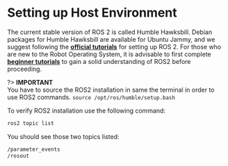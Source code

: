 # Setting up Host Environment

The current stable version of ROS 2 is called Humble Hawksbill. Debian packages for Humble Hawksbill are available for Ubuntu Jammy, and we suggest following the [**official tutorials**](https://docs.ros.org/en/humble/Installation/Ubuntu-Install-Debians.html) for setting up ROS 2. For those who are new to the Robot Operating System, it is advisable to first complete [**beginner tutorials**](https://docs.ros.org/en/humble/Tutorials/Beginner-CLI-Tools.html) to gain a solid understanding of ROS2 before proceeding.

?> **IMPORTANT** \
You have to source the ROS2 installation in same the terminal in order to use ROS2 commands. ```source /opt/ros/humble/setup.bash ```


To verify ROS2 installation use the following command:
```bash
ros2 topic list 
``` 

You should see those two topics listed: 
```bash
/parameter_events
/rosout
```
